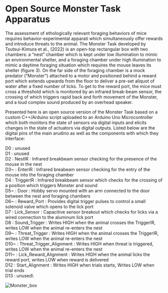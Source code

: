 # Open Source Monster Task Apparatus

The assessment of ethologically relevant foraging behaviors of mice requires behavior-experimental apparati which simultaneously offer rewards and introduce threats to the animal.  The Monster Task developed by Tsutsui-Kimura et al., (2022) is an open-top rectangular box with two chambers: a “nest” chamber which is kept under low illumination to mimic an environmental shelter, and a foraging chamber under high illumination to mimic a daytime foraging situation which requires the mouse leaves its shelter (figure 3). On the far side of the foraging chamber is a mock predator (“Monster”) attached to a motor and positioned behind a reward port which extends upwards from the floor to deliver a pre-set aliquot of water after a fixed number of licks. To get to the reward port, the mice must cross a threshold which is monitored by an infrared break-beam sensor, the crossing of which triggers rapid back and forth movement of the Monster, and a loud complex sound produced by an overhead speaker.    

Presented here is an open source version of the Monster Task based on a custom C++/Arduino script uploaded to an Arduino Uno Microcontroller which both monitors the state of sensors via digital inputs and elicits changes in the state of actuators via digital outputs.  Listed below are the digital pins of the main arudino as well as the components with which they interface:

D0   : unused\
D1   : unused\
D2   : NestIR : Infrared breakbeam sensor checking for the presence of the mouse in the nest\
D3~  : EnterIR : Infrared breabeam sensor checking for the entry of the mouse into the foraging chamber\
D4   : TriggerIR : Infrared breakbeam sensor which checks for the crossing of a position which triggers Monster and sound\
D5~  : Door : Hobby servo mounted with an arm connected to the door between the nest and foraging chambers\
D6~  : Reward_Port : Provides digital trigger pulses to control a small solenoid valve which opens to the lick port\
D7   : Lick_Sensor : Capacitive sensor breakout which checks for licks via a wired connection to the aluminum lick port\
D8   : Sound_Trigger : Writes HIGH when the animal crosses the TriggerIR, writes LOW when the animal re-enters the nest\
D9~  : Threat_Trigger : Writes HIGH when the animal crosses the TriggerIR, writes LOW when the animal re-enters the nest\
D10~ : Threat_Trigger_Alignment : Writes HIGH when threat is triggered, writes LOW when the animal re-enters the nest\
D11~ : Lick_Reward_Alignment : Writes HIGH when the animal licks the reward port, writes LOW when reward is delivered\
D12  : Start_Alignment : Writes HIGH when trials starts, Writes LOW when trial ends\
D13  : unused\

![Monster_box](https://user-images.githubusercontent.com/105831652/233440444-31a570cd-8833-4d27-8929-179d749f7888.jpg)
